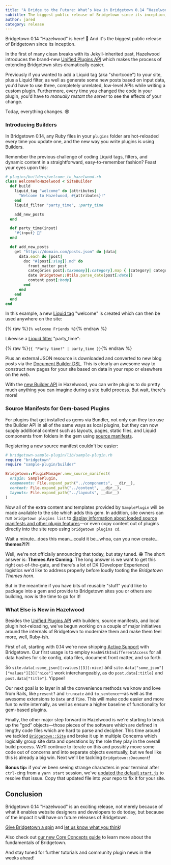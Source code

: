 ```yaml
---
title: "A Bridge to the Future: What’s New in Bridgetown 0.14 “Hazelwood”"
subtitle: The biggest public release of Bridgetown since its inception, featuring the brand-new Unified Plugins API, Active Support, and a whole lot more.
author: jared
category: release
---
```


Bridgetown 0.14 "Hazelwood" is here! 🎉 And it's the biggest public release of Bridgetown since its inception.

In the first of many clean breaks with its Jekyll-inherited past, Hazelwood introduces the brand-new [Unified Plugins API](/docs/plugins) which makes the process of extending Bridgetown sites dramatically easier.

Previously if you wanted to add a Liquid tag (aka "shortcode") to your site, plus a Liquid filter, as well as generate some new posts based on input data, you'd have to use three, completely unrelated, low-level APIs while writing a custom plugin. Furthermore, every time you changed the code in your plugin, you'd have to _manually restart the server_ to see the effects of your change.

Today, everything changes. 😎

### Introducing Builders

In Bridgetown 0.14, any Ruby files in your `plugins` folder are hot-reloaded every time you update one, and the new way you write plugins is using Builders.

Remember the previous challenge of coding Liquid tags, filters, and dynamic content in a straightforward, easy-to-remember fashion? Feast your eyes upon this:

```ruby
# plugins/builders/welcome_to_hazelwood.rb
class WelcomeToHazelwood < SiteBuilder
  def build
    liquid_tag "welcome" do |attributes|
      "Welcome to Hazelwood, #{attributes}!"
    end
    liquid_filter "party_time", :party_time

    add_new_posts
  end

  def party_time(input)
    "#{input} 🥳"
  end

  def add_new_posts
    get "https://domain.com/posts.json" do |data|
      data.each do |post|
        doc "#{post[:slug]}.md" do
          front_matter post
          categories post[:taxonomy][:category].map { |category| category[:slug] }
          date Bridgetown::Utils.parse_date(post[:date])
          content post[:body]
        end
      end
    end
  end
end
```

In this example, a new [Liquid tag](/docs/plugins/tags) "welcome" is created which can then be used anywhere on the site:

{% raw %}`{% welcome Friends %}`{% endraw %}

Likewise a [Liquid filter](/docs/plugins/filters) "party_time":

{% raw %}`{{ "Party time!" | party_time }}`{% endraw %}

Plus an external JSON resource is downloaded and converted to new blog posts via the [Document Builder DSL](/docs/plugins/external-apis). This is clearly an awesome way to construct new pages for your site based on data in your repo or elsewhere on the web.

With the [new Builder API](/docs/plugins) in Hazelwood, you can write plugins to do pretty much anything you can imagine during a site build process. But wait, there's more!

### Source Manifests for Gem-based Plugins

For plugins that get installed as gems via Bundler, not only can they too use the Builder API in all of the same ways as local plugins, but they can now supply additional content such as layouts, pages, static files, and Liquid components from folders in the gem using [source manifests](/docs/plugins/source-manifests).

Registering a new source manifest couldn't be easier:

```ruby
# bridgetown-sample-plugin/lib/sample-plugin.rb
require "bridgetown"
require "sample-plugin/builder"

Bridgetown::PluginManager.new_source_manifest(
  origin: SamplePlugin,
  components: File.expand_path("../components", __dir__),
  content: File.expand_path("../content", __dir__),
  layouts: File.expand_path("../layouts", __dir__)
)
```

Now all of the extra content and templates provided by `SamplePlugin` will be made available to the site which adds this gem. In addition, site owners can run `bridgetown plugins list` to [display information about loaded source manifests and other plugin features](/docs/commands/plugins)—or even copy content out of plugins directly into the site repo using `bridgetown plugins cd`.

Wait a minute…does this mean…could it be…whoa, can you now create…**themes?!?!**

Well, we're not officially announcing that today, but stay tuned. 😁 The short answer is: **Themes Are Coming.** The long answer is we want to get this right out-of-the-gate, and there's a lot of DX (Developer Experience) logistics we'd like to address properly before loudly tooting the _Bridgetown Themes horn_.

But in the meantime if you have bits of reusable "stuff" you'd like to package into a gem and provide to Bridgetown sites you or others are building, now is the time to go for it!

### What Else is New in Hazelwood

Besides the [Unified Plugins API](/docs/plugins) with builders, source manifests, and local plugin hot-reloading, we've begun working on a couple of major initiatives around the internals of Bridgetown to modernize them and make them feel more, well, Ruby-ish.

First of all, starting with 0.14 we're now shipping [Active Support](https://guides.rubyonrails.org/active_support_core_extensions.html) with Bridgetown. Our first usage is to employ `HashWithIndifferentAccess` for all data hashes for site config, data files, document front matter, and so forth.

So `site.data[:some_json][:values][3][:nice]` and `site.data["some_json"]["values"][3]["nice"]` work interchangeably, as do `post.data[:title]` and `post.data["title"]`. Yippee!

Our next goal is to layer in all the convenience methods we know and love from Rails, like `present?` and `truncate` and `to_sentence`—as well as the awesome extensions to `Date` and `Time`. This will make code easier and more fun to write internally, as well as ensure a higher baseline of functionality for gem-based plugins.

Finally, the other major step forward in Hazelwood is we're starting to break up the "god" objects—those pieces of the software which are defined in lengthy code files which are hard to parse and decipher. This time around we tackled [`Bridgetown::Site`](https://github.com/bridgetownrb/bridgetown/blob/main/bridgetown-core/lib/bridgetown-core/site.rb) and broke it up in multiple Concerns which logically group site data and operations by the role they play in the overall build process. We'll continue to iterate on this and possibly move some code out of concerns and into separate objects eventually, but we feel like this is already a big win. Next we'll be tackling `Bridgetown::Document`!

**Bonus tip:** if you've been seeing strange characters in your terminal after `ctrl-c`ing from a `yarn start` session, we've [updated the default `start.js`](https://github.com/bridgetownrb/bridgetown/blob/main/bridgetown-core/lib/site_template/start.js) to resolve that issue. Copy that updated file into your repo to fix it for your site.

## Conclusion

Bridgetown 0.14 "Hazelwood" is an exciting release, not merely because of what it enables website designers and developers to do today, but because of the impact it will have on future releases of Bridgetown.

[Give Bridgetown a spin](/docs) and [let us know what you think](/docs/community)!

Also check out [our new Core Concepts guide](/docs/core-concepts) to learn more about the fundamentals of Bridgetown.

And stay tuned for further tutorials and community plugin news in the weeks ahead!
